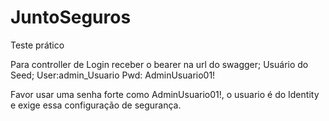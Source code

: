 # JuntoSeguros

Teste prático

Para controller de Login receber o bearer na url do swagger; Usuário do Seed;
User:admin_Usuario
Pwd: AdminUsuario01!

Favor usar uma senha forte como AdminUsuario01!, o usuario é do Identity e exige essa configuração de segurança.
